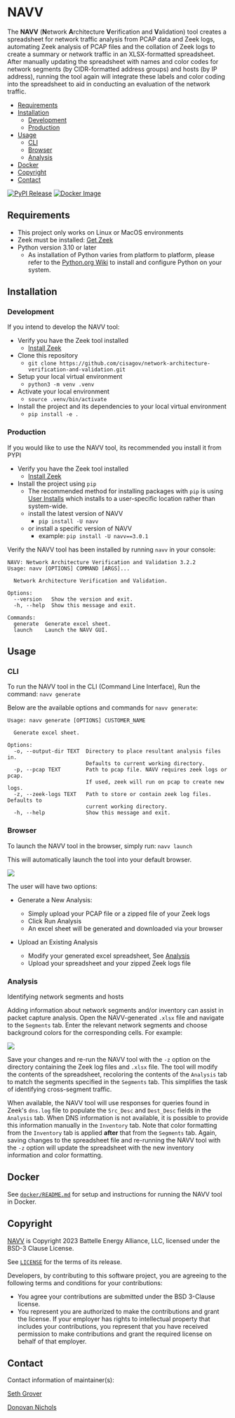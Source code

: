 # NAVV #

The **NAVV** (**N**etwork **A**rchitecture **V**erification and **V**alidation) tool creates a spreadsheet for network traffic analysis from PCAP data and Zeek logs, automating Zeek analysis of PCAP files and the collation of Zeek logs to create a summary or network traffic in an XLSX-formatted spreadsheet. After manually updating the spreadsheet with names and color codes for network segments (by CIDR-formatted address groups) and hosts (by IP address), running the tool again will integrate these labels and color coding into the spreadsheet to aid in conducting an evaluation of the network traffic. 

* [Requirements](#Requirements)
* [Installation](#Installation)
    * [Development](#Development)
    * [Production](#Production)
* [Usage](#Usage)
    * [CLI](#CLI)
    * [Browser](#Browser)
    * [Analysis](#Analysis)
* [Docker](#Docker)
* [Copyright](#Copyright)
* [Contact](#Contact)

[![PyPI Release](https://img.shields.io/pypi/v/navv)](https://pypi.python.org/pypi/navv/)
[![Docker Image](https://github.com/cisagov/network-architecture-verification-and-validation/workflows/navv-build-push-ghcr/badge.svg)](https://github.com/cisagov/network-architecture-verification-and-validation/actions)

## Requirements ##

- This project only works on Linux or MacOS environments
- Zeek must be installed: [Get Zeek](https://zeek.org/get-zeek/)
- Python version 3.10 or later
  - As installation of Python varies from platform to platform, please refer to the [Python.org Wiki](https://wiki.python.org/moin/BeginnersGuide/Download) to install and configure Python on your system.

## Installation ##

### Development ###

If you intend to develop the NAVV tool:
- Verify you have the Zeek tool installed
  - [Install Zeek](https://zeek.org/get-zeek/)
- Clone this repository
  - `git clone https://github.com/cisagov/network-architecture-verification-and-validation.git`
- Setup your local virtual environment
  - `python3 -m venv .venv`
- Activate your local environment
  - `source .venv/bin/activate`
- Install the project and its dependencies to your local virtual environment
  - `pip install -e .`

### Production ###

If you would like to use the NAVV tool, its recommended you install it from PYPI
- Verify you have the Zeek tool installed
  - [Install Zeek](https://zeek.org/get-zeek/)
- Install the project using `pip`
  - The recommended method for installing packages with `pip` is using [User Installs](https://pip.pypa.io/en/stable/user_guide/#user-installs) which installs to a user-specific location rather than system-wide.
  - install the latest version of NAVV
    - `pip install -U navv`
  - or install a specific version of NAVV
    - example:  `pip install -U navv==3.0.1`

Verify the NAVV tool has been installed by running `navv` in your console:

```shell
NAVV: Network Architecture Verification and Validation 3.2.2
Usage: navv [OPTIONS] COMMAND [ARGS]...

  Network Architecture Verification and Validation.

Options:
  --version   Show the version and exit.
  -h, --help  Show this message and exit.

Commands:
  generate  Generate excel sheet.
  launch    Launch the NAVV GUI.
```

## Usage ##

### CLI ###

To run the NAVV tool in the CLI (Command Line Interface), Run the command: `navv generate`

Below are the available options and commands for `navv generate`:
```shell
Usage: navv generate [OPTIONS] CUSTOMER_NAME

  Generate excel sheet.

Options:
  -o, --output-dir TEXT  Directory to place resultant analysis files in.
                         Defaults to current working directory.
  -p, --pcap TEXT        Path to pcap file. NAVV requires zeek logs or pcap.
                         If used, zeek will run on pcap to create new logs.
  -z, --zeek-logs TEXT   Path to store or contain zeek log files. Defaults to
                         current working directory.
  -h, --help             Show this message and exit.
```

### Browser ###

To launch the NAVV tool in the browser, simply run: `navv launch`

This will automatically launch the tool into your default browser.

![](./docs/images/navv-gui.png)

The user will have two options:

- Generate a New Analysis:
  - Simply upload your PCAP file or a zipped file of your Zeek logs
  - Click Run Analysis
  - An excel sheet will be generated and downloaded via your browser

- Upload an Existing Analysis
  - Modify your generated excel spreadsheet, See [Analysis](#Analysis)
  - Upload your spreadsheet and your zipped Zeek logs file

### Analysis ###

Identifying network segments and hosts

Adding information about network segments and/or inventory can assist in packet capture analysis. Open the NAVV-generated `.xlsx` file and navigate to the `Segments` tab. Enter the relevant network segments and choose background colors for the corresponding cells. For example: 

![](./docs/images/segments.png)

Save your changes and re-run the NAVV tool with the `-z` option on the directory containing the Zeek log files and `.xlsx` file. The tool will modify the contents of the spreadsheet, recoloring the contents of the `Analysis` tab to match the segments specified in the `Segments` tab. This simplifies the task of identifying cross-segment traffic.

When available, the NAVV tool will use responses for queries found in Zeek's `dns.log` file to populate the `Src_Desc` and `Dest_Desc` fields in the `Analysis` tab. When DNS information is not available, it is possible to provide this information manually in the `Inventory` tab. Note that color formatting from the `Inventory` tab is applied **after** that from the `Segments` tab. Again, saving changes to the spreadsheet file and re-running the NAVV tool with the `-z` option will update the spreadsheet with the new inventory information and color formatting.

## Docker ##

See [`docker/README.md`](./docker/README.md) for setup and instructions for running the NAVV tool in Docker.

## Copyright ##

[NAVV](https://github.com/cisagov/network-architecture-verification-and-validation) is Copyright 2023 Battelle Energy Alliance, LLC, licensed under the BSD-3 Clause License.

See [`LICENSE`](./LICENSE) for the terms of its release.

Developers, by contributing to this software project, you are agreeing to the following terms and conditions for your contributions:

* You agree your contributions are submitted under the BSD 3-Clause license.
* You represent you are authorized to make the contributions and grant the license. If your employer has rights to intellectual property that includes your contributions, you represent that you have received permission to make contributions and grant the required license on behalf of that employer.

## Contact ##

Contact information of maintainer(s):

[Seth Grover](mailto:seth.grover@inl.gov?subject=NAVV)

[Donovan Nichols](mailto:donovan.nichols@inl.gov?subject=NAVV)
